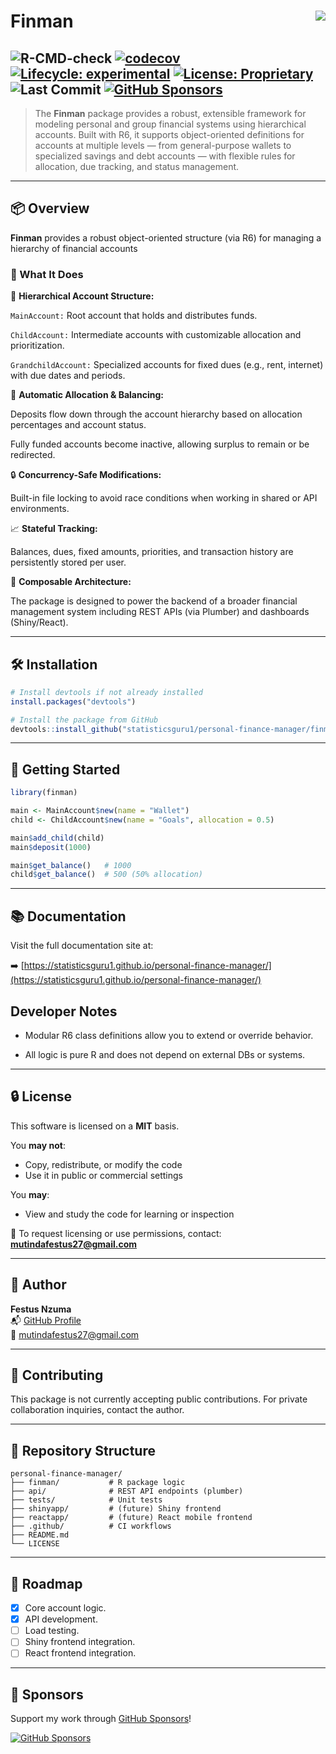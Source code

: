 # Finman <img src="https://img.shields.io/badge/status-active-brightgreen" align="right"/>

![R-CMD-check](https://github.com/statisticsguru1/personal-finance-manager/actions/workflows/r-ci.yml/badge.svg?branch=refactor-main-account-docs)
[![codecov](https://codecov.io/github/statisticsguru1/personal-finance-manager/branch/refactor-main-account-docs/graph/badge.svg?token=O02A92ODYD)](https://codecov.io/github/statisticsguru1/personal-finance-manager)
[![Lifecycle: experimental](https://img.shields.io/badge/lifecycle-experimental-orange.svg)](https://lifecycle.r-lib.org/articles/stages.html#experimental)
[![License: Proprietary](https://img.shields.io/badge/license-Proprietary-red.svg)](LICENSE)
![Last Commit](https://img.shields.io/github/last-commit/statisticsguru1/personal-finance-manager)
[![GitHub Sponsors](https://img.shields.io/github/sponsors/statisticsguru1?style=flat-square)](https://github.com/sponsors/statisticsguru1)
---

> The **Finman** package provides a robust, extensible framework for modeling personal
and group financial systems using hierarchical accounts. Built with R6,
it supports object-oriented definitions for accounts at multiple levels — from
 general-purpose wallets to specialized savings and debt accounts — with
 flexible rules for allocation, due tracking, and status management.

---

## 📦 Overview

**Finman** provides a robust object-oriented structure (via R6) for managing a 
hierarchy of financial accounts

### 🔧 What It Does
📁 **Hierarchical Account Structure:**

`MainAccount:` Root account that holds and distributes funds.

`ChildAccount:` Intermediate accounts with customizable allocation and prioritization.

`GrandchildAccount:` Specialized accounts for fixed dues (e.g., rent, internet) with due dates and periods.

🔄 **Automatic Allocation & Balancing:**

Deposits flow down through the account hierarchy based on allocation percentages and account status.

Fully funded accounts become inactive, allowing surplus to remain or be redirected.

🔒 **Concurrency-Safe Modifications:**

Built-in file locking to avoid race conditions when working in shared or API environments.

📈 **Stateful Tracking:**

Balances, dues, fixed amounts, priorities, and transaction history are persistently stored per user.

🧱 **Composable Architecture:**


The package is designed to power the backend of a broader financial management system
including REST APIs (via Plumber) and dashboards (Shiny/React).

---

## 🛠️ Installation

```r
# Install devtools if not already installed
install.packages("devtools")

# Install the package from GitHub
devtools::install_github("statisticsguru1/personal-finance-manager/finman")
```

---

## 🚀 Getting Started

```r
library(finman)

main <- MainAccount$new(name = "Wallet")
child <- ChildAccount$new(name = "Goals", allocation = 0.5)

main$add_child(child)
main$deposit(1000)

main$get_balance()   # 1000
child$get_balance()  # 500 (50% allocation)
```

---


## 📚 Documentation

Visit the full documentation site at:

➡️ [https://statisticsguru1.github.io/personal-finance-manager/](https://statisticsguru1.github.io/personal-finance-manager/)

## Developer Notes
- Modular R6 class definitions allow you to extend or override behavior.

- All logic is pure R and does not depend on external DBs or systems.

---


## 🔒 License

This software is licensed on a **MIT** basis.

You **may not**:
- Copy, redistribute, or modify the code
- Use it in public or commercial settings

You **may**:
- View and study the code for learning or inspection

📧 To request licensing or use permissions, contact:  
**mutindafestus27@gmail.com**

---

## 👤 Author

**Festus Nzuma**  
📬 [GitHub Profile](https://github.com/statisticsguru1)  
📧 mutindafestus27@gmail.com  

---

## 🤝 Contributing

This package is not currently accepting public contributions. 
For private collaboration inquiries, contact the author.

---

## 📁 Repository Structure

```text
personal-finance-manager/
├── finman/           # R package logic
├── api/              # REST API endpoints (plumber)
├── tests/            # Unit tests
├── shinyapp/         # (future) Shiny frontend
├── reactapp/         # (future) React mobile frontend
├── .github/          # CI workflows
├── README.md
└── LICENSE
```

---

## 🏁 Roadmap

- [x] Core account logic.
- [x] API development.
- [ ] Load testing.
- [ ] Shiny frontend integration.
- [ ] React frontend integration.

---

## 💖 Sponsors

Support my work through [GitHub Sponsors](https://github.com/sponsors/statisticsguru1)!

[![GitHub Sponsors](https://img.shields.io/github/sponsors/statisticsguru1?style=flat-square)](https://github.com/sponsors/statisticsguru1)